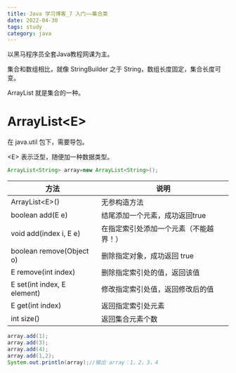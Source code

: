 ```yaml
---
title: Java 学习博客_7 入门——集合类
date: 2022-04-30
tags: study
category: java
---
```


以黑马程序员全套Java教程网课为主。



集合和数组相比，就像 StringBuilder 之于 String，数组长度固定，集合长度可变。

ArrayList 就是集合的一种。

# ArrayList\<E\>

在 java.util 包下，需要导包。

\<E\> 表示泛型，随便加一种数据类型。

```java
ArrayList<String> array=new ArrayList<String>();
```

| 方法                        | 说明                                   |
| --------------------------- | -------------------------------------- |
| ArrayList\<E\>()            | 无参构造方法                           |
| boolean add(E e)            | 结尾添加一个元素，成功返回true         |
| void add(index i, E e)      | 在指定索引处添加一个元素（不能越界！） |
| boolean remove(Object o)    | 删除指定对象，成功返回 true            |
| E remove(int index)         | 删除指定索引处的值，返回该值           |
| E set(int index, E element) | 修改指定索引处值，返回修改后的值       |
| E get(int index)            | 返回指定索引处元素                     |
| int size()                  | 返回集合元素个数                       |

```java
array.add(1);
array.add(3);
array.add(4);
array.add(1,2);
System.out.println(array);//输出 array：1，2，3，4
```

